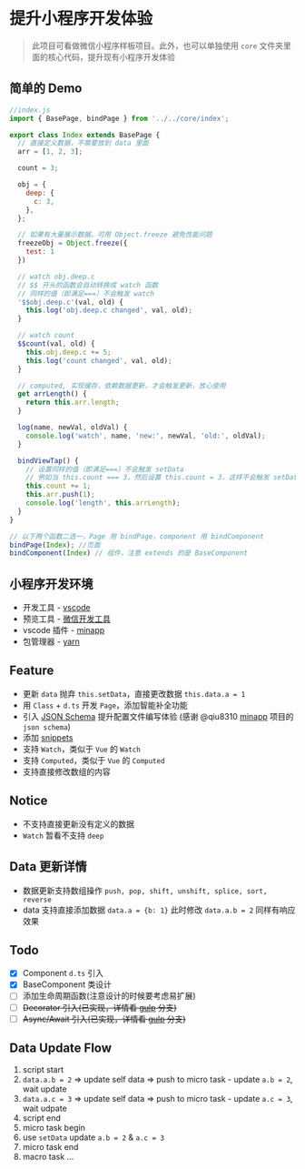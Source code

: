 # 提升小程序开发体验

> 此项目可看做微信小程序样板项目。此外，也可以单独使用 `core` 文件夹里面的核心代码，提升现有小程序开发体验

## 简单的 Demo

```js
//index.js
import { BasePage, bindPage } from '../../core/index';

export class Index extends BasePage {
  // 直接定义数据，不需要放到 data 里面
  arr = [1, 2, 3];

  count = 3;

  obj = {
    deep: {
      c: 3,
    },
  };

  // 如果有大量展示数据，可用 Object.freeze 避免性能问题
  freezeObj = Object.freeze({
    test: 1
  })

  // watch obj.deep.c
  // $$ 开头的函数会自动转换成 watch 函数
  // 同样的值（即满足===）不会触发 watch
  '$$obj.deep.c'(val, old) {
    this.log('obj.deep.c changed', val, old);
  }

  // watch count
  $$count(val, old) {
    this.obj.deep.c += 5;
    this.log('count changed', val, old);
  }

  // computed, 实现缓存，依赖数据更新，才会触发更新，放心使用
  get arrLength() {
    return this.arr.length;
  }

  log(name, newVal, oldVal) {
    console.log('watch', name, 'new:', newVal, 'old:', oldVal);
  }

  bindViewTap() {
    // 设置同样的值（即满足===）不会触发 setData
    // 例如当 this.count === 3，然后设置 this.count = 3，这样不会触发 setData
    this.count += 1;
    this.arr.push(1);
    console.log('length', this.arrLength);
  }
}

// 以下两个函数二选一，Page 用 bindPage，component 用 bindComponent
bindPage(Index); //页面
bindComponent(Index) // 组件，注意 extends 的是 BaseComponent
```

## 小程序开发环境

- 开发工具 - [vscode](https://code.visualstudio.com/)
- 预览工具 - [微信开发工具](https://developers.weixin.qq.com/miniprogram/dev/devtools/download.html)
- vscode 插件 - [minapp](https://marketplace.visualstudio.com/items?itemName=qiu8310.minapp-vscode)
- 包管理器 - [yarn](https://yarnpkg.com)

## Feature

- 更新 `data` 抛弃 `this.setData`，直接更改数据 `this.data.a = 1`
- 用 `Class` + `d.ts` 开发 `Page`，添加智能补全功能
- 引入 [JSON Schema](.vscode/settings.json#json-schema) 提升配置文件编写体验 (感谢 @qiu8310  [minapp](https://github.com/qiu8310/minapp) 项目的 `json schema`)
- 添加 [snippets](.vscode/mp.code-snippets)
- 支持 `Watch`，类似于 `Vue` 的 `Watch`
- 支持 `Computed`，类似于 `Vue` 的 `Computed`
- 支持直接修改数组的内容

## Notice

- 不支持直接更新没有定义的数据
- `Watch` 暂看不支持 `deep`

## Data 更新详情

- 数据更新支持数组操作 `push, pop, shift, unshift, splice, sort, reverse`
- data 支持直接添加数据 `data.a = {b: 1}` 此时修改 `data.a.b = 2` 同样有响应效果

## Todo

- [x] Component `d.ts` 引入
- [x] BaseComponent 类设计
- [ ] 添加生命周期函数(注意设计的时候要考虑易扩展)
- [ ] ~~Decorator 引入(已实现，详情看 [gulp](https://github.com/cwxyz007/wechat-mp/tree/gulp) 分支)~~
- [ ] ~~Async/Await 引入(已实现，详情看 [gulp](https://github.com/cwxyz007/wechat-mp/tree/gulp) 分支)~~

## Data Update Flow

1. script start
2. `data.a.b = 2` => update self data => push to micro task - update `a.b = 2`, wait update
3. `data.a.c = 3` => update self data => push to micro task - update `a.c = 3`, wait udpate
4. script end
5. micro task begin
6. use `setData` update `a.b = 2` & `a.c = 3`
7. micro task end
8. macro task ...
